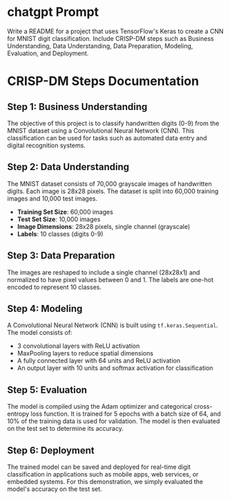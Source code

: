 # chatgpt Prompt
Write a README for a project that uses TensorFlow's Keras to create a CNN for MNIST digit classification. Include CRISP-DM steps such as Business Understanding, Data Understanding, Data Preparation, Modeling, Evaluation, and Deployment.

# CRISP-DM Steps Documentation

## Step 1: Business Understanding
The objective of this project is to classify handwritten digits (0-9) from the MNIST dataset using a Convolutional Neural Network (CNN). This classification can be used for tasks such as automated data entry and digital recognition systems.

## Step 2: Data Understanding
The MNIST dataset consists of 70,000 grayscale images of handwritten digits. Each image is 28x28 pixels. The dataset is split into 60,000 training images and 10,000 test images.

- **Training Set Size**: 60,000 images
- **Test Set Size**: 10,000 images
- **Image Dimensions**: 28x28 pixels, single channel (grayscale)
- **Labels**: 10 classes (digits 0-9)

## Step 3: Data Preparation
The images are reshaped to include a single channel (28x28x1) and normalized to have pixel values between 0 and 1. The labels are one-hot encoded to represent 10 classes.

## Step 4: Modeling
A Convolutional Neural Network (CNN) is built using `tf.keras.Sequential`. The model consists of:
- 3 convolutional layers with ReLU activation
- MaxPooling layers to reduce spatial dimensions
- A fully connected layer with 64 units and ReLU activation
- An output layer with 10 units and softmax activation for classification

## Step 5: Evaluation
The model is compiled using the Adam optimizer and categorical cross-entropy loss function. It is trained for 5 epochs with a batch size of 64, and 10% of the training data is used for validation.
The model is then evaluated on the test set to determine its accuracy.

## Step 6: Deployment
The trained model can be saved and deployed for real-time digit classification in applications such as mobile apps, web services, or embedded systems. For this demonstration, we simply evaluated the model's accuracy on the test set.
